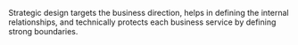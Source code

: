 Strategic design targets the business direction, helps in
defining the internal relationships, and technically protects each business service
by defining strong boundaries.
